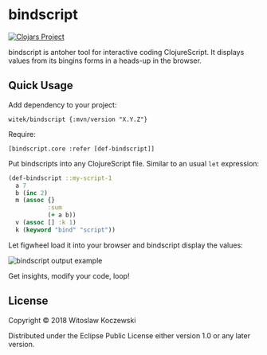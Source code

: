 # bindscript

[![Clojars Project](https://img.shields.io/clojars/v/witek/bindscript.svg)](https://clojars.org/witek/bindscript)

bindscript is antoher tool for interactive coding ClojureScript.
It displays values from its bingins forms in a heads-up in the browser.

## Quick Usage

Add dependency to your project:

`witek/bindscript {:mvn/version "X.Y.Z"}`

Require:

`[bindscript.core :refer [def-bindscript]]`

Put bindscripts into any ClojureScript file. Similar to an usual `let` expression:

```clojure
(def-bindscript ::my-script-1
  a 7
  b (inc 2)
  m (assoc {}
           :sum
           (+ a b))
  v (assoc [] :k 1)
  k (keyword "bind" "script"))
```

Let figwheel load it into your browser and bindscript display the values:

![bindscript output example](https://servisto.de/projects/bindscript/output-example.png)

Get insights, modify your code, loop!

## License

Copyright © 2018 Witoslaw Koczewski

Distributed under the Eclipse Public License either version 1.0 or any later
version.
